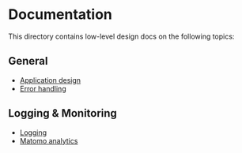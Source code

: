 
# Documentation

This directory contains low-level design docs on the following topics:

## General

* [Application design](./application-design.md)
* [Error handling](./error-handling.md)

## Logging & Monitoring

* [Logging](./logging.md)
* [Matomo analytics](./matomo.md)
